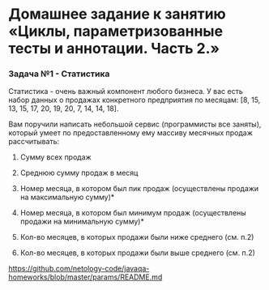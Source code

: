 # Домашнее задание к занятию «Циклы, параметризованные тесты и аннотации. Часть 2.»

### Задача №1 - Статистика
Статистика - очень важный компонент любого бизнеса. У вас есть набор данных о продажах конкретного предприятия по месяцам: [8, 15, 13, 15, 17, 20, 19, 20, 7, 14, 14, 18].

Вам поручили написать небольшой сервис (программисты все заняты), который умеет по предоставленному ему массиву месячных продаж рассчитывать:

1. Сумму всех продаж

2. Среднюю сумму продаж в месяц

3. Номер месяца, в котором был пик продаж (осуществлены продажи на максимальную сумму)*

4. Номер месяца, в котором был минимум продаж (осуществлены продажи на минимальную сумму)*

5. Кол-во месяцев, в которых продажи были ниже среднего (см. п.2)

6. Кол-во месяцев, в которых продажи были выше среднего (см. п.2)

https://github.com/netology-code/javaqa-homeworks/blob/master/params/README.md
